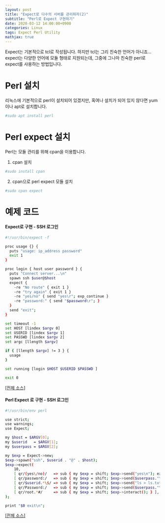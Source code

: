 ```yaml
---
layout: post
title: "Expect로 다수의 서버를 관리하자(2)"
subtitle: "Perl로 Expect 구현하기"
date: 2020-03-12 14:00:00+0900
categories: Linux
tags: Expect Perl Utility
mathjax: true
---
```


Expect는 기본적으로 tcl로 작성됩니다. 하지만 tcl는 그리 친숙한 언어가 아니죠...
expect는 다양한 언어에 모듈 형태로 지원되는데, 그중에 그나마 친숙한 perl로 expect를 사용하는 방법입니다.

# Perl 설치
리눅스에 기본적으로 perl이 설치되어 있겠지만, 혹여나 설치가 되어 있지 않다면 yum이나 apt로 설치합니다.
```bash
#sudo apt install perl
```

# Perl expect 설치
Perl는 모듈 관리를 위해 cpan을 이용합니다.  

1. cpan 설치
```bash
#sudo install cpan
```
2. cpan으로 perl expect 모듈 설치
```bash
#sudo cpan expect
```

# 예제 코드

#### Expect로 구현 - SSH 로그인
```bash
#!/usr/bin/expect -f

proc usage {} {
  puts "usage: ip_address password"
  exit 1
}

proc login { host user password } {
  puts "Connect server...\n"
  spawn ssh $user@$host
  expect {
    -re "No route" { exit 1 }
    -re "try again" { exit 1 }
    -re "yes/no" { send "yes\r"; exp_continue }
    -re "password:" { send "$password\r"; }
  }
  send "exit";
}

set timeout -1
set HOST [lindex $argv 0]
set USERID [lindex $argv 1]
set PASSWD [lindex $argv 2]
set argc [llength $argv]

if { [llength $argv] != 3 } {
  usage
}

set running [login $HOST $USERID $PASSWD ]

exit 0
```
[[전체 소스]](https://github.com/gwimong/exampleCode/blob/master/expect/sshConnect.exp)

#### Perl Expect 로 구현 - SSH 로그인
```bash
#!/usr/bin/env perl

use strict;
use warnings;
use Expect;

my $host = $ARGV[0];
my $userid   = $ARGV[1];
my $userpass = $ARGV[2];

my $exp = Expect->new;
$exp->spawn("ssh", $userid . "@" . $host);
$exp->expect(
    10,
    [ qr/(yes\/no)/   => sub { my $exp = shift; $exp->send("yes\n"); exp_continue; } ],
    [ qr/password:/   => sub { my $exp = shift; $exp->send($userpass."\n"); exp_continue; } ],
    [ qr/$userid.*\$/ => sub { my $exp = shift; $exp->send("ls > ls.txt\n");} ],
    [ qr/Password:/   => sub { my $exp = shift; $exp->send($userpass."\n"); exp_continue; } ],
    [ qr/root.*#/     => sub { my $exp = shift; $exp->interact(); } ],
);

print "$0 exit\n";
```
[[전체 소스]](https://github.com/gwimong/exampleCode/blob/master/expect/sshConnect.pl)
